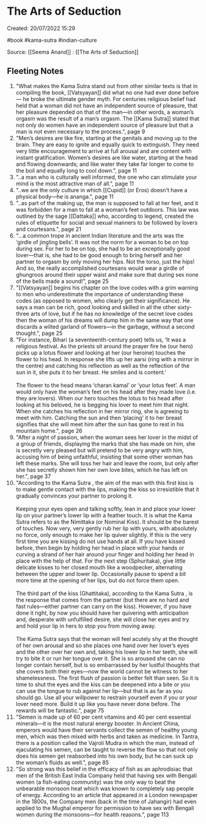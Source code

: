 # The Arts of Seduction

Created: 20/07/2022 15:29

#book #kama-sutra #indian-culture

Source: [[Seema Anand]] : [[The Arts of Seduction]]

## Fleeting Notes
1. "What makes the Kama Sutra stand out from other similar texts is that in compiling the book, [[Vatsyayan]] did what no one had ever done before— he broke the ultimate gender myth. For centuries religious belief had held that a woman did not have an independent source of pleasure, that her pleasure depended on that of the man—in other words, a woman’s orgasm was the result of a man’s orgasm. The [[Kama Sutra]] stated that not only do women have an independent source of pleasure but that a man is not even necessary to the process.", page 9
2. "Men’s desires are like fire, starting at the genitals and moving up to the brain. They are easy to ignite and equally quick to extinguish. They need very little encouragement to arrive at full arousal and are content with instant gratification. Women’s desires are like water, starting at the head and flowing downwards; and like water they take far longer to come to the boil and equally long to cool down.", page 11
3. "..a man who is culturally well informed, the one who can stimulate your mind is the most attractive man of all.", page 11
4. "..we are the only culture in which [[Cupid]] (or Eros) doesn’t have a physical body—he is ananga.", page 11
5. "..as part of the making up, the man is supposed to fall at her feet, and it was forbidden for a man to fall at a woman’s feet outdoors. This law was outlined by the sage [[Dattaka]] who, according to legend, created the rules of etiquette for social and sexual manners to be followed by lovers and courtesans.", page 21
6. "...a common trope in ancient Indian literature and the arts was the ‘girdle of jingling bells’. It was not the norm for a woman to be on top during sex. For her to be on top, she had to be an exceptionally good lover—that is, she had to be good enough to bring herself and her partner to orgasm by only moving her hips. Not the torso, just the hips! And so, the really accomplished courtesans would wear a girdle of ghungroos around their upper waist and make sure that during sex none of the bells made a sound!", page 25
7. "[[Vatsyayan]] begins his chapter on the love codes with a grim warning to men who underestimate the importance of understanding these codes (as opposed to women, who clearly get their significance). He says a man can be rich, good looking and skilled in all the other sixty-three arts of love, but if he has no knowledge of the secret love codes then the woman of his dreams will dump him in the same way that one discards a wilted garland of flowers—in the garbage, without a second thought.", page 25
8. "For instance, Bihari (a seventeenth-century poet) tells us, ‘It was a religious festival. As the priests sit around the prayer fire he (our hero) picks up a lotus flower and looking at her (our heroine) touches the flower to his head. In response she lifts up her aarsi (ring with a mirror in the centre) and catching his reflection as well as the reflection of the sun in it, she puts it to her breast. He smiles and is content.’<br><br>The flower to the head means ‘charan kamal’ or ‘your lotus feet’. A man would only have the woman’s feet on his head after they made love (i.e. they are lovers). When our hero touches the lotus to his head after looking at his beloved, he is begging his lover to meet him that night. When she catches his reflection in her mirror ring, she is agreeing to meet with him. Catching the sun and then ‘placing’ it to her breast signifies that she will meet him after the sun has gone to rest in his mountain home.", page 26
9. "After a night of passion, when the woman sees her lover in the midst of a group of friends, displaying the marks that she has made on him, she is secretly very pleased but will pretend to be very angry with him, accusing him of being unfaithful, insisting that some other woman has left these marks. She will toss her hair and leave the room, but only after she has secretly shown him her own love bites, which he has left on her.", page 37
10. "According to the Kama Sutra , the aim of the man with this first kiss is to make gentle contact with the lips, making the kiss so irresistible that it gradually convinces your partner to prolong it.<br><br>Keeping your eyes open and talking softly, lean in and place your lower lip on your partner’s lower lip with a feather touch. It is what the Kama Sutra refers to as the Nimittaka (or Nominal Kiss). It should be the barest of touches. Now very, very gently rub her lip with yours, with absolutely no force, only enough to make her lip quiver slightly. If this is the very first time you are kissing do not use hands at all. If you have kissed before, then begin by holding her head in place with your hands or curving a strand of her hair around your finger and holding her head in place with the help of that. For the next step (Sphuritaka), give little delicate kisses to her closed mouth like a woodpecker, alternating between the upper and lower lip. Occasionally pause to spend a bit more time at the opening of her lips, but do not force them open.<br><br>The third part of the kiss (Ghattitaka), according to the Kama Sutra , is the response that comes from the partner (but there are no hard and fast rules—either partner can carry on the kiss). However, if you have done it right, by now you should have her quivering with anticipation and, desperate with unfulfilled desire, she will close her eyes and try and hold your lip in hers to stop you from moving away.<br><br>The Kama Sutra says that the woman will feel acutely shy at the thought of her own arousal and so she places one hand over her lover’s eyes and the other over her own and, taking his lower lip in her teeth, she will try to bite it or run her tongue over it. She is so aroused she can no longer contain herself, but is so embarrassed by her lustful thoughts that she covers both their eyes—now the world cannot be witness to her shamelessness. The first flush of passion is better felt than seen. So it is time to shut the eyes and the kiss can be deepened into a bite or you can use the tongue to rub against her lip—but that is as far as you should go. Use all your willpower to restrain yourself even if you or your lover need more. Build it up like you have never done before. The rewards will be fantastic.", page 75
11. "Semen is made up of 60 per cent vitamins and 40 per cent essential minerals—it is the most natural energy booster. In Ancient China, emperors would have their servants collect the semen of healthy young men, which was then mixed with herbs and taken as medicine. In Tantra, there is a position called the Vajroli Mudra in which the man, instead of ejaculating his semen, can be taught to reverse the flow so that not only does his semen get reabsorbed into his own body, but he can suck up the woman’s fluids as well.", page 85
12. "So strong was this belief in the efficacy of fish as an aphrodisiac that men of the British East India Company held that having sex with Bengali women (a fish-eating community) was the only way to beat the unbearable monsoon heat which was known to completely sap people of energy. According to an article that appeared in a London newspaper in the 1800s, the Company men (back in the time of Jahangir) had even applied to the Mughal emperor for permission to have sex with Bengali women during the monsoons—for health reasons.", page 113